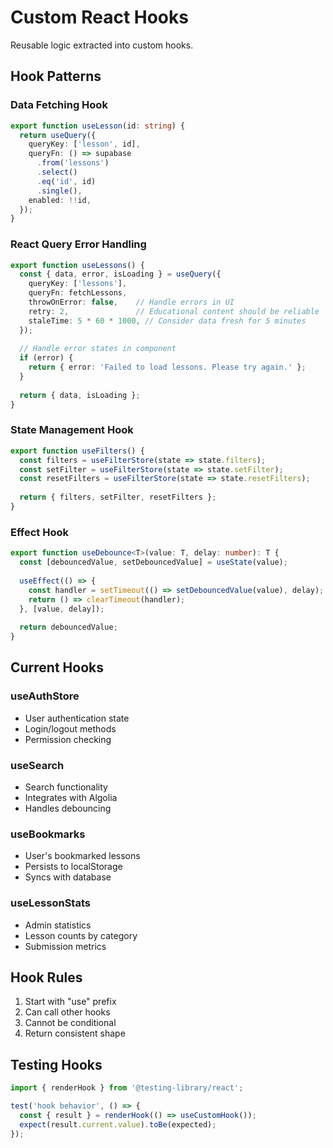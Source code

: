# Custom React Hooks

Reusable logic extracted into custom hooks.

## Hook Patterns

### Data Fetching Hook
```typescript
export function useLesson(id: string) {
  return useQuery({
    queryKey: ['lesson', id],
    queryFn: () => supabase
      .from('lessons')
      .select()
      .eq('id', id)
      .single(),
    enabled: !!id,
  });
}
```

### React Query Error Handling
```typescript
export function useLessons() {
  const { data, error, isLoading } = useQuery({
    queryKey: ['lessons'],
    queryFn: fetchLessons,
    throwOnError: false,    // Handle errors in UI
    retry: 2,               // Educational content should be reliable
    staleTime: 5 * 60 * 1000, // Consider data fresh for 5 minutes
  });
  
  // Handle error states in component
  if (error) {
    return { error: 'Failed to load lessons. Please try again.' };
  }
  
  return { data, isLoading };
}
```

### State Management Hook
```typescript
export function useFilters() {
  const filters = useFilterStore(state => state.filters);
  const setFilter = useFilterStore(state => state.setFilter);
  const resetFilters = useFilterStore(state => state.resetFilters);
  
  return { filters, setFilter, resetFilters };
}
```

### Effect Hook
```typescript
export function useDebounce<T>(value: T, delay: number): T {
  const [debouncedValue, setDebouncedValue] = useState(value);
  
  useEffect(() => {
    const handler = setTimeout(() => setDebouncedValue(value), delay);
    return () => clearTimeout(handler);
  }, [value, delay]);
  
  return debouncedValue;
}
```

## Current Hooks

### useAuthStore
- User authentication state
- Login/logout methods
- Permission checking

### useSearch
- Search functionality
- Integrates with Algolia
- Handles debouncing

### useBookmarks
- User's bookmarked lessons
- Persists to localStorage
- Syncs with database

### useLessonStats
- Admin statistics
- Lesson counts by category
- Submission metrics

## Hook Rules
1. Start with "use" prefix
2. Can call other hooks
3. Cannot be conditional
4. Return consistent shape

## Testing Hooks
```typescript
import { renderHook } from '@testing-library/react';

test('hook behavior', () => {
  const { result } = renderHook(() => useCustomHook());
  expect(result.current.value).toBe(expected);
});
```